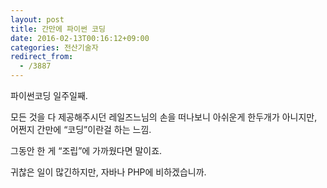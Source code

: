 ```yaml
---
layout: post
title: 간만에 파이썬 코딩
date: 2016-02-13T00:16:12+09:00
categories: 전산기술자
redirect_from:
  - /3887
---
```


파이썬코딩 일주일째.

모든 것을 다 제공해주시던 레일즈느님의 손을 떠나보니 아쉬운게 한두개가 아니지만, 어쩐지 간만에 “코딩”이란걸 하는 느낌.

그동안 한 게 “조립”에 가까웠다면 말이죠.

귀찮은 일이 많긴하지만, 자바나 PHP에 비하겠습니까.
